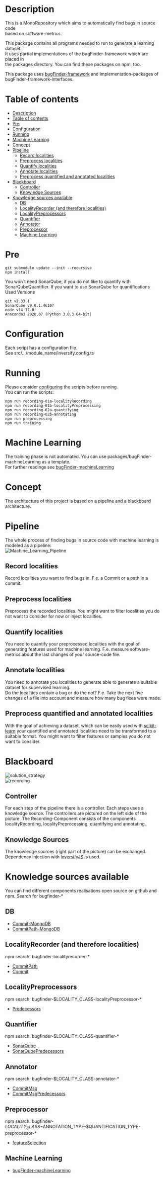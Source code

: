 # Description
This is a MonoRepository which aims to automatically find bugs in source code  
based on software-metrics.

This package contains all programs needed to run to generate a learning dataset.  
It uses partial implementations of the bugFinder-framework which are placed in  
the packages directory. You can find these packages on npm, too.   

This package uses [bugFinder-framework](https://github.com/penguinsAreFunny/bugFinder-framework)
and implementation-packages of bugFinder-framework-interfaces.


# Table of contents
- [Description](#description)
- [Table of contents](#table-of-contents)
- [Pre](#pre)
- [Configuration](#configuration)
- [Running](#running)
- [Machine Learning](#machine-learning)
- [Concept](#concept)
- [Pipeline](#pipeline)
  * [Record localities](#record-localities)
  * [Preprocess localities](#preprocess-localities)
  * [Quantify localities](#quantify-localities)
  * [Annotate localities](#annotate-localities)
  * [Preprocess quantified and annotated localities](#preprocess-quantified-and-annotated-localities)
- [Blackboard](#blackboard)
  * [Controller](#controller)
  * [Knowledge Sources](#knowledge-sources)
- [Knowledge sources available](#knowledge-sources-available)
  * [DB](#db)
  * [LocalityRecorder (and therefore localities)](#localityrecorder--and-therefore-localities-)
  * [LocalityPreprocessors](#localitypreprocessors)
  * [Quantifier](#quantifier)
  * [Annotator](#annotator)
  * [Preprocessor](#preprocessor)
  * [Machine Learning](#machine-learning-1)
<!-- <small><i><a href='http://ecotrust-canada.github.io/markdown-toc/'>Table of contents generated with markdown-toc</a></i></small> -->

# Pre
```
git submodule update --init --recursive  
npm install  
```
You won´t need SonarQube, if you do not like to quantify with SonarQubeQuantifier.
If you want to use SonarQube for quantifications
Used Versions
```
git v2.33.1
SonarQube v9.0.1.46107  
node v14.17.0
Anaconda3 2020.07 (Python 3.8.3 64-bit)
```
# Configuration
Each script has a configuration file.  
See src/.../module_name/inversify.config.ts

# Running
Please consider [configuring](#Configuration) the scripts before running.  
You can run the scripts:
```
npm run recording-01a-localityRecording
npm run recording-01b-localityPreprocessing
npm run recording-02a-quantifying
npm run recording-02b-annotating
npm run preprocessing
npm run training
```

# Machine Learning
The training phase is not automated. You can use packages/bugFinder-machineLearning as a template.  
For further readings see [bugFinder-machineLearning](#https://github.com/penguinsAreFunny/bugFinder-machineLearning)

# Concept
The architecture of this project is based on a pipeline and a blackboard architecture.

# Pipeline
The whole process of finding bugs in source code with machine learning is modeled as a pipeline:  
![Machine_Learning_Pipeline](./doc/Pipeline.svg)  


## Record localities
Record localities you want to find bugs in. F.e. a Commit or a path in a commit.
## Preprocess localities
Preprocess the recorded localities. You might want to filter localities you do not want to consider for now or inject localities.
## Quantify localities
You need to quantify your preprocessed localities with the goal of generating features used for machine learning.
F.e. measure software-metrics about the last changes of your source-code file.
## Annotate localities
You need to annotate you localities to generate able to generate a suitable dataset for supervised learning.  
Do the localities contain a bug or do the not? 
F.e. Take the next five changes of a file into account and measure how many bug fixes were made.
## Preprocess quantified and annotated localities
With the goal of achieving a dataset, which can be easily used with [scikit-learn](#https://scikit-learn.org/stable/) your
quantified and annotated localities need to be transformed to a suitable format. You might want to filter features or samples you do not want to consider.

# Blackboard  
![solution_strategy](./doc/loesungsstrategie.svg)  
![recording](./doc/Bausteinsicht-Recording.svg)  

## Controller
For each step of the pipeline there is a controller. Each steps uses a knowledge source.
The controllers are pictured on the left side of the picture. The Recording-Component consists of
the components localityRecording, localityPreprocessing, quantifying and annotating.  
## Knowledge Sources
The knowledge sources (right part of the picture) can be exchanged. Dependency injection with [InversifyJS](#https://github.com/inversify/InversifyJS) is used.


# Knowledge sources available
You can find different components realisations open source on github and npm.
Search for bugfinder-*
## DB
- [Commit-MongoDB](https://www.npmjs.com/package/bugfinder-commit-db-mongodb)
- [CommitPath-MongoDB](https://www.npmjs.com/package/bugfinder-commitpath-db-mongodb)

## LocalityRecorder (and therefore localities)
npm search: bugfinder-localityrecorder-*
- [CommitPath](https://www.npmjs.com/package/bugfinder-localityrecorder-commitpath)
- [Commit](https://www.npmjs.com/package/bugfinder-localityrecorder-commit)

## LocalityPreprocessors
npm search: bugfinder-$LOCALITY_CLASS-localityPreprocessor-* 
- [Predecessors](https://www.npmjs.com/package/bugfinder-commitpath-localitypreprocessor-commitsubset)
## Quantifier
npm search: bugfinder-$LOCALITY_CLASS-quantifier-*
- [SonarQube](https://github.com/penguinsAreFunny/bugFinder-commitPath-quantifier-sonarqube)
- [SonarQubePredecessors](https://github.com/penguinsAreFunny/bugFinder-commitPath-quantifier-sonarqubePredecessors)
## Annotator
npm search: bugfinder-$LOCALITY_CLASS-annotator-*
- [CommitMsg](https://www.npmjs.com/package/bugfinder-commitpath-annotator-commitmsg)
- [CommitMsgPredecessors](https://github.com/penguinsAreFunny/bugFinder-commitPath-annotator-commitMsgPredecessors)
## Preprocessor
npm search: bugfinder-$LOCALITY_CLASS-$ANNOTATION_TYPE-$QUANTIFICATION_TYPE-preprocessor-*
- [featureSelection](https://github.com/penguinsAreFunny/bugFinder-commitpath-number-sonarqube-preprocessor-featureSelection)
## Machine Learning
- [bugFinder-machineLearning](https://github.com/penguinsAreFunny/bugFinder-machineLearning)  
